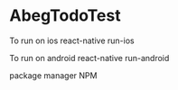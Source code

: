 # AbegTodoTest

To run on ios
react-native run-ios

To run on android
react-native run-android

package manager
NPM
